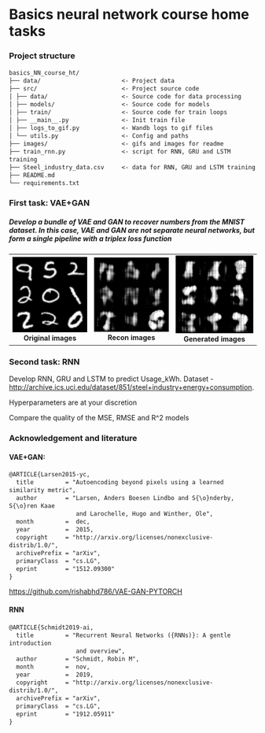 # Basics neural network course home tasks

### Project structure

```
basics_NN_course_ht/
├── data/                       <- Project data
├── src/                        <- Project source code
│ ├── data/                     <- Source code for data processing
│ ├── models/                   <- Source code for models
│ ├── train/                    <- Source code for train loops
│ ├── __main__.py               <- Init train file
│ ├── logs_to_gif.py            <- Wandb logs to gif files
│ └── utils.py                  <- Config and paths
├── images/                     <- gifs and images for readme
├── train_rnn.py                <- script for RNN, GRU and LSTM training
├── Steel_industry_data.csv     <- data for RNN, GRU and LSTM training
├── README.md
└── requirements.txt
```

### First task: VAE+GAN

##### Develop a bundle of VAE and GAN to recover numbers from the MNIST dataset. In this case, VAE and GAN are not separate neural networks, but form a single pipeline with a triplex loss function

[//]: # (<p align="center">)

[//]: # (    <figure style="display: inline-block; margin: 0 10px; text-align: center">)

[//]: # (        <img src="images/real_images.gif" alt="real images" width="200"/>)

[//]: # (        <figcaption style="font-weight: bold; font-size: 16px">Real images</figcaption>)

[//]: # (    </figure>)

[//]: # (    <figure style="display: inline-block; margin: 0 10px; text-align: center">)

[//]: # (        <img src="images/recon_images.gif" alt="real images" width="200"/>)

[//]: # (        <figcaption style="font-weight: bold; font-size: 16px">Reconstructed images</figcaption>)

[//]: # (    </figure>)

[//]: # (    <figure style="display: inline-block; margin: 0 10px; text-align: center">)

[//]: # (        <img src="images/generated_images.gif" alt="real images" width="200"/>)

[//]: # (        <figcaption style="font-weight: bold; font-size: 16px">Generated images</figcaption>)

[//]: # (    </figure>)

[//]: # (</p>)


<table>
  <tr>
    <td align="center">
      <img src="images/real_images.gif" alt="real_images" width="200"/><br>
      <b style="font-size: 14px;">Original images</b>
    </td>
    <td align="center">
      <img src="images/recon_images.gif" alt="recon_images" width="200"/><br>
      <b style="font-size: 14px;">Recon images</b>
    </td>
    <td align="center">
      <img src="images/generated_images.gif" alt="generated_images" width="200"/><br>
      <b style="font-size: 14px;">Generated images</b>
    </td>
  </tr>
</table>

### Second task: RNN

Develop RNN, GRU and LSTM to predict Usage_kWh. Dataset - http://archive.ics.uci.edu/dataset/851/steel+industry+energy+consumption.

Hyperparameters are at your discretion

Compare the quality of the MSE, RMSE and R^2 models

### Acknowledgement and literature

#### VAE+GAN:
```
@ARTICLE{Larsen2015-yc,
  title         = "Autoencoding beyond pixels using a learned similarity metric",
  author        = "Larsen, Anders Boesen Lindbo and S{\o}nderby, S{\o}ren Kaae
                   and Larochelle, Hugo and Winther, Ole",
  month         =  dec,
  year          =  2015,
  copyright     = "http://arxiv.org/licenses/nonexclusive-distrib/1.0/",
  archivePrefix = "arXiv",
  primaryClass  = "cs.LG",
  eprint        = "1512.09300"
}
   ```

https://github.com/rishabhd786/VAE-GAN-PYTORCH

#### RNN

```
@ARTICLE{Schmidt2019-ai,
  title         = "Recurrent Neural Networks ({RNNs)}: A gentle introduction
                   and overview",
  author        = "Schmidt, Robin M",
  month         =  nov,
  year          =  2019,
  copyright     = "http://arxiv.org/licenses/nonexclusive-distrib/1.0/",
  archivePrefix = "arXiv",
  primaryClass  = "cs.LG",
  eprint        = "1912.05911"
}

```
